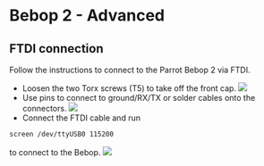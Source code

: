 # Bebop 2 - Advanced

## FTDI connection
Follow the instructions to connect to the Parrot Bebop 2 via FTDI.
* Loosen the two Torx screws (T5) to take off the front cap.
![](../images/hardware/bebop_torx.JPG)
* Use pins to connect to ground/RX/TX or solder cables onto the connectors.
![](../images/hardware/bebop_serial.JPG)
* Connect the FTDI cable and run
```sh
screen /dev/ttyUSB0 115200
```
to connect to the Bebop.
![](../images/hardware/bebop_ftdi.JPG)
